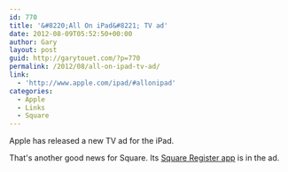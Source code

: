 ```yaml
---
id: 770
title: '&#8220;All On iPad&#8221; TV ad'
date: 2012-08-09T05:52:50+00:00
author: Gary
layout: post
guid: http://garytouet.com/?p=770
permalink: /2012/08/all-on-ipad-tv-ad/
link:
  - 'http://www.apple.com/ipad/#allonipad'
categories:
  - Apple
  - Links
  - Square
---
```


Apple has released a new TV ad for the iPad.

That's another good news for Square. Its <a href="https://squareup.com/register">Square Register app</a> is in the ad.
